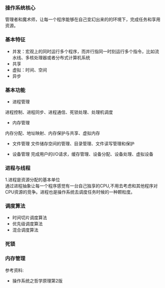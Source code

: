 ### 操作系统核心
管理者和魔术师，让每一个程序能够在自己变幻出来的的环境下，完成任务和享用资源。

### 基本特征
- 并发：宏观上的同时运行多个程序，而并行指同一时刻运行多个指令，比如流水线、多核处理器或者分布式计算机系统
- 共享
- 虚拟：时间、空间
- 异步

### 基本功能
- 进程管理

进程控制、进程同步、进程通信、死锁处理、处理机调度

- 内存管理

内存分配、地址映射、内存保护与共享、虚拟内存

- 文件管理
文件储存空间的管理、目录管理、文件读写管理和保护

- 设备管理
完成用户的I/O请求，缓存管理、设备分配、设备处理、虚拟设备

### 进程与线程
1.进程是资源分配的基本单位  
通过进程抽象让每一个程序感觉有一台自己独享的CPU,不用去考虑和其他程序对CPU资源的竞争。进程也是操作系统去调度任务时候的一种颗粒度。

### 调度算法
- 时间切片调度算法
- 优先级调度算法
- 混合调度算法

### 死锁 


### 内存管理

参考资料:
- 操作系统之哲学原理第2版

